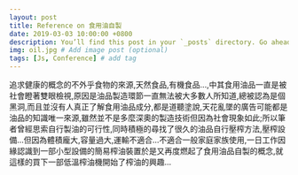 ```yaml
---
layout: post
title: Reference on 食用油自製
date: 2019-03-03 10:00:00 +0800
description: You’ll find this post in your `_posts` directory. Go ahead and edit it and re-build the site to see your changes. # Add post description (optional)
img: oil.jpg # Add image post (optional)
tags: [Js, Conference] # add tag
---
```

追求健康的概念的不外乎食物的來源,天然食品,有機食品...,中其食用油品一直是被社會瞪著雙眼檢視,原因是油品製造環節一直無法被大多數人所知道,總被認為是個黑洞,而且並沒有人真正了解食用油品成分,都是道聽塗說,天花亂墜的廣告可能都是油品的知識唯一來源,雖然並不是多麼深奧的製造技術但因為社會現象如此;所以筆者曾經思索自行製油的可行性,同時積極的尋找了很久的油品自行壓榨方法,壓榨設備...但因為體積龐大,容量過大,運輸不適合...不適合一般家庭家族使用,一日工作因緣認識到一部小型設備的簡易榨油裝置於是又再度燃起了食用油品自製的概念,就這樣的買下一部低溫榨油機開始了榨油的興趣...
